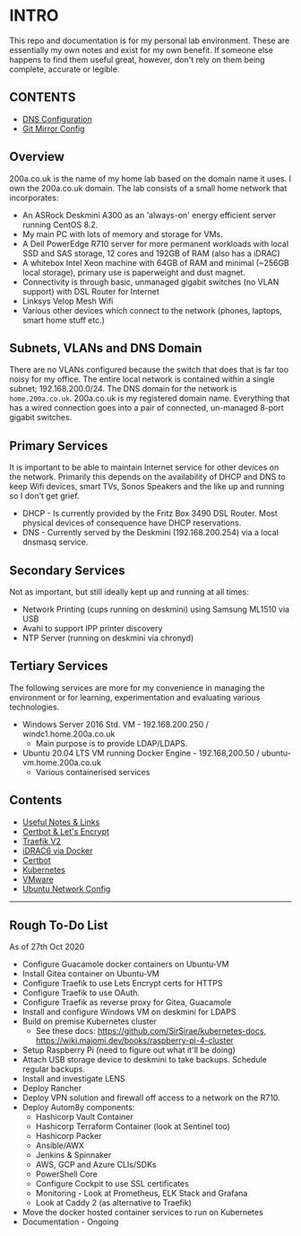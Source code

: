 # INTRO

This repo and documentation is for my personal lab environment. These are essentially my own notes and exist for my own benefit. If someone else happens to find them useful great, however, don't rely on them being complete, accurate or legible.

## CONTENTS

* [DNS Configuration](docs/dns.md)
* [Git Mirror Config](docs/git-mirror.md)


## Overview

200a.co.uk is the name of my home lab based on the domain name it uses. I own the 200a.co.uk domain. The lab consists of a small home network that incorporates:

* An ASRock Deskmini A300 as an 'always-on' energy efficient server running CentOS 8.2.
* My main PC with lots of memory and storage for VMs.
* A Dell PowerEdge R710 server for more permanent workloads with local SSD and SAS storage, 12 cores and 192GB of RAM (also has a iDRAC)
* A whitebox Intel Xeon machine with 64GB of RAM and minimal (~256GB local storage), primary use is paperweight and dust magnet.
* Connectivity is through basic, unmanaged gigabit switches (no VLAN support) with DSL Router for Internet
* Linksys Velop Mesh Wifi
* Various other devices which connect to the network (phones, laptops, smart home stuff etc.)

## Subnets, VLANs and DNS Domain

There are no VLANs configured because the switch that does that is far too noisy for my office. The entire local network is contained within a single subnet; 192.168.200.0/24. The DNS domain for the network is `home.200a.co.uk`. 200a.co.uk is my registered domain name. Everything that has a wired connection goes into a pair of connected, un-managed 8-port gigabit switches. 

## Primary Services

It is important to be able to maintain Internet service for other devices on the network. Primarily this depends on the availability of DHCP and DNS to keep Wifi devices, smart TVs, Sonos Speakers and the like up and running so I don't get grief.

* DHCP - Is currently provided by the Fritz Box 3490 DSL Router. Most physical devices of consequence have DHCP reservations.
* DNS - Currently served by the Deskmini (192.168.200.254) via a local dnsmasq service.

## Secondary Services

Not as important, but still ideally kept up and running at all times:

* Network Printing (cups running on deskmini) using Samsung ML1510 via USB
* Avahi to support IPP printer discovery
* NTP Server (running on deskmini via chronyd)

## Tertiary Services

The following services are more for my convenience in managing the environment or for learning, experimentation and evaluating various technologies.

* Windows Server 2016 Std. VM - 192.168.200.250 / windc1.home.200a.co.uk
  * Main purpose is to provide LDAP/LDAPS.
* Ubuntu 20.04 LTS VM running Docker Engine - 192.168,200.50 / ubuntu-vm.home.200a.co.uk
  * Various containerised services

## Contents

* [Useful Notes & Links](docs/notes-and-links.md)
* [Certbot & Let's Encrypt](docs/certbot-le.md)
* [Traefik V2](docs/traefik_v2.md)
* [iDRAC6 via Docker](docs/idrac.md)
* [Certbot](docs/certbot.md)
* [Kubernetes](docs/kubernetes.md)
* [VMware](docs/vmware.md)
* [Ubuntu Network Config](docs/ubuntu-networking.md)

---

## Rough To-Do List

As of 27th Oct 2020

* Configure Guacamole docker containers on Ubuntu-VM
* Install Gitea container on Ubuntu-VM
* Configure Traefik to use Lets Encrypt certs for HTTPS
* Configure Traefik to use OAuth.
* Configure Traefik as reverse proxy for Gitea, Guacamole
* Install and configure Windows VM on deskmini for LDAPS
* Build on premise Kubernetes cluster
  * See these docs: https://github.com/SirSirae/kubernetes-docs, https://wiki.majomi.dev/books/raspberry-pi-4-cluster
* Setup Raspberry Pi (need to figure out what it'll be doing)
* Attach USB storage device to deskmini to take backups. Schedule regular backups.
* Install and investigate LENS
* Deploy Rancher
* Deploy VPN solution and firewall off access to a network on the R710.
* Deploy Autom8y components:
  * Hashicorp Vault Container
  * Hashicorp Terraform Container (look at Sentinel too)
  * Hashicorp Packer
  * Ansible/AWX
  * Jenkins & Spinnaker
  * AWS, GCP and Azure CLIs/SDKs
  * PowerShell Core
  * Configure Cockpit to use SSL certificates
  * Monitoring - Look at Prometheus, ELK Stack and Grafana
  * Look at Caddy 2 (as alternative to Traefik)
* Move the docker hosted container services to run on Kubernetes
* Documentation - Ongoing
